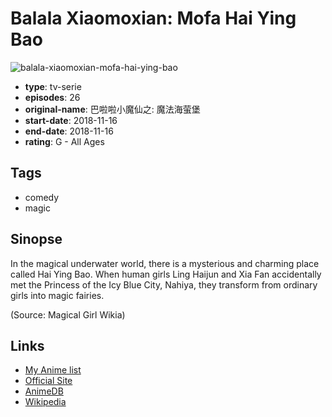 # Balala Xiaomoxian: Mofa Hai Ying Bao

![balala-xiaomoxian-mofa-hai-ying-bao](https://cdn.myanimelist.net/images/anime/1463/102588.jpg)

-   **type**: tv-serie
-   **episodes**: 26
-   **original-name**: 巴啦啦小魔仙之: 魔法海萤堡
-   **start-date**: 2018-11-16
-   **end-date**: 2018-11-16
-   **rating**: G - All Ages

## Tags

-   comedy
-   magic

## Sinopse

In the magical underwater world, there is a mysterious and charming place called Hai Ying Bao. When human girls Ling Haijun and Xia Fan accidentally met the Princess of the Icy Blue City, Nahiya, they transform from ordinary girls into magic fairies.

(Source: Magical Girl Wikia)

## Links

-   [My Anime list](https://myanimelist.net/anime/40249/Balala_Xiaomoxian__Mofa_Hai_Ying_Bao)
-   [Official Site](https://balala.auldey.com/)
-   [AnimeDB](http://anidb.info/perl-bin/animedb.pl?show=anime&aid=14638)
-   [Wikipedia](https://en.wikipedia.org/wiki/Balala_the_Fairies_%28series%29)
